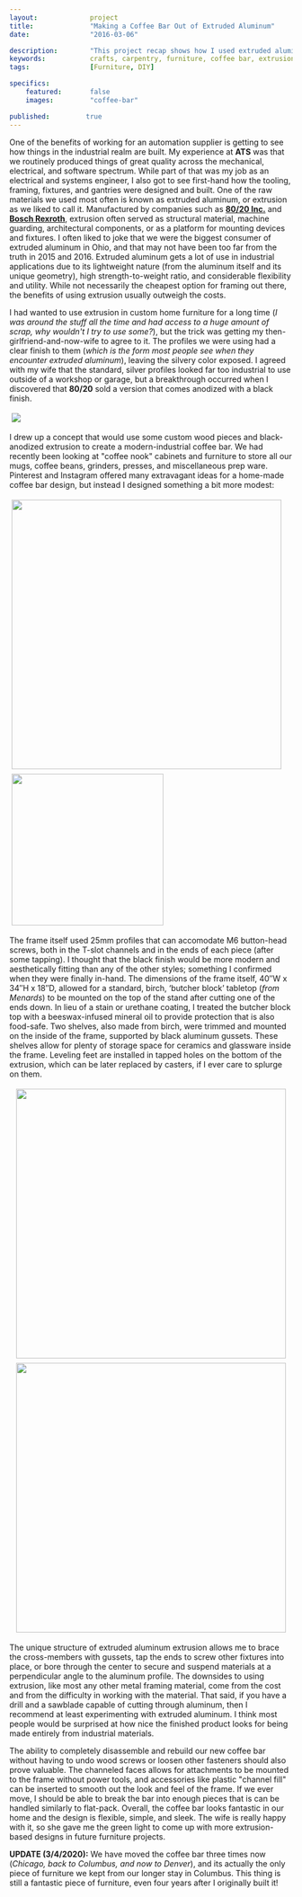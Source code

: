 ```yaml
---
layout:             project
title:              "Making a Coffee Bar Out of Extruded Aluminum"
date:               "2016-03-06"

description:        "This project recap shows how I used extruded aluminum profiles to make a custom coffee bar."
keywords:           crafts, carpentry, furniture, coffee bar, extrusion
tags:               [Furniture, DIY]

specifics:
    featured:       false
    images:         "coffee-bar"

published:         true
---
```


One of the benefits of working for an automation supplier is getting to see how things in the industrial realm are built. My experience at **ATS** was that we routinely produced things of great quality across the mechanical, electrical, and software spectrum. While part of that was my job as an electrical and systems engineer, I also got to see first-hand how the tooling, framing, fixtures, and gantries were designed and built. One of the raw materials we used most often is known as extruded aluminum, or extrusion as we liked to call it. Manufactured by companies such as **[80/20 Inc.](https://8020.net/)** and **[Bosch Rexroth](https://www.boschrexroth.com/en/us/products/product-groups/assembly-technology/topics/aluminum-structural-framing/index)**, extrusion often served as structural material, machine guarding, architectural components, or as a platform for mounting devices and fixtures. I often liked to joke that we were the biggest consumer of extruded aluminum in Ohio, and that may not have been too far from the truth in 2015 and 2016. Extruded aluminum gets a lot of use in industrial applications due to its lightweight nature (from the aluminum itself and its unique geometry), high strength-to-weight ratio, and considerable flexibility and utility. While not necessarily the cheapest option for framing out there, the benefits of using extrusion usually outweigh the costs.

I had wanted to use extrusion in custom home furniture for a long time (_I was around the stuff all the time and had access to a huge amount of scrap, why wouldn't I try to use some?_), but the trick was getting my then-girlfriend-and-now-wife to agree to it. The profiles we were using had a clear finish to them (_which is the form most people see when they encounter extruded aluminum_), leaving the silvery color exposed. I agreed with my wife that the standard, silver profiles looked far too industrial to use outside of a workshop or garage, but a breakthrough occurred when I discovered that **80/20** sold a version that comes anodized with a black finish.

<div class="project-image">
    <a href="{{ site.url }}/{{ site.assets.projects }}/{{ page.specifics.images }}/01_black_anodized.jpg">
        <img src="{{ site.url }}/{{ site.assets.projects }}/{{ page.specifics.images }}/01_black_anodized.jpg" style="margin:4px 4px 4px 4px">
    </a>
</div>

I drew up a concept that would use some custom wood pieces and black-anodized extrusion to create a modern-industrial coffee bar. We had recently been looking at "coffee nook" cabinets and furniture to store all our mugs, coffee beans, grinders, presses, and miscellaneous prep ware. Pinterest and Instagram offered many extravagant ideas for a home-made coffee bar design, but instead I designed something a bit more modest:

<div class="project-image">
    <a href="{{ site.url }}/{{ site.assets.projects }}/{{ page.specifics.images }}/02_coffee_bar.jpg">
        <img src="{{ site.url }}/{{ site.assets.projects }}/{{ page.specifics.images }}/02_coffee_bar.jpg" width="480" style="margin:4px 4px 4px 4px">
    </a>
    <a href="{{ site.url }}/{{ site.assets.projects }}/{{ page.specifics.images }}/03_underside.jpg">
        <img src="{{ site.url }}/{{ site.assets.projects }}/{{ page.specifics.images }}/03_underside.jpg" width="270" style="margin:4px 4px 4px 4px">
    </a>
</div>

The frame itself used 25mm profiles that can accomodate M6 button-head screws, both in the T-slot channels and in the ends of each piece (after some tapping). I thought that the black finish would be more modern and aesthetically fitting than any of the other styles; something I confirmed when they were finally in-hand. The dimensions of the frame itself, 40″W x 34″H x 18″D, allowed for a standard, birch, ‘butcher block’ tabletop (_from Menards_) to be mounted on the top of the stand after cutting one of the ends down. In lieu of a stain or urethane coating, I treated the butcher block top with a beeswax-infused mineral oil to provide protection that is also food-safe. Two shelves, also made from birch, were trimmed and mounted on the inside of the frame, supported by black aluminum gussets. These shelves allow for plenty of storage space for ceramics and glassware inside the frame. Leveling feet are installed in tapped holes on the bottom of the extrusion, which can be later replaced by casters, if I ever care to splurge on them.

<div class="project-image" style="text-align:center">
    <a href="{{ site.url }}/{{ site.assets.projects }}/{{ page.specifics.images }}/04_work_in_progress.jpg">
        <img src="{{ site.url }}/{{ site.assets.projects }}/{{ page.specifics.images }}/04_work_in_progress.jpg" width="480" style="margin:4px 4px 4px 4px">
    </a>
</div>
<div class="project-image" style="text-align:center">
    <a href="{{ site.url }}/{{ site.assets.projects }}/{{ page.specifics.images }}/05_final_tapping.jpg">
        <img src="{{ site.url }}/{{ site.assets.projects }}/{{ page.specifics.images }}/05_final_tapping.jpg" width="480" style="margin:4px 4px 4px 4px" >
    </a>
</div>

The unique structure of extruded aluminum extrusion allows me to brace the cross-members with gussets, tap the ends to screw other fixtures into place, or bore through the center to secure and suspend materials at a perpendicular angle to the aluminum profile. The downsides to using extrusion, like most any other metal framing material, come from the cost and from the difficulty in working with the material. That said, if you have a drill and a sawblade capable of cutting through aluminum, then I recommend at least experimenting with extruded aluminum. I think most people would be surprised at how nice the finished product looks for being made entirely from industrial materials.

The ability to completely disassemble and rebuild our new coffee bar without having to undo wood screws or loosen other fasteners should also prove valuable. The channeled faces allows for attachments to be mounted to the frame without power tools, and accessories like plastic "channel fill" can be inserted to smooth out the look and feel of the frame. If we ever move, I should be able to break the bar into enough pieces that is can be handled similarly to flat-pack. Overall, the coffee bar looks fantastic in our home and the design is flexible, simple, and sleek. The wife is really happy with it, so she gave me the green light to come up with more extrusion-based designs in future furniture projects.

**UPDATE (3/4/2020):** We have moved the coffee bar three times now (_Chicago, back to Columbus, and now to Denver_), and its actually the only piece of furniture we kept from our longer stay in Columbus. This thing is still a fantastic piece of furniture, even four years after I originally built it!
